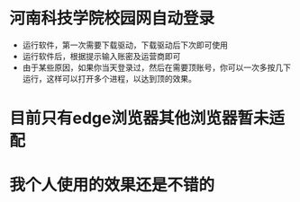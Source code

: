 # 河南科技学院校园网自动登录
 - 运行软件，第一次需要下载驱动，下载驱动后下次即可使用
 - 运行软件后，根据提示输入账密及运营商即可
 - 由于某些原因，如果你当天登录过，然后在需要顶账号，你可以一次多按几下运行，这样可以打开多个进程，以达到顶的效果。
# 目前只有edge浏览器其他浏览器暂未适配
# 我个人使用的效果还是不错的
